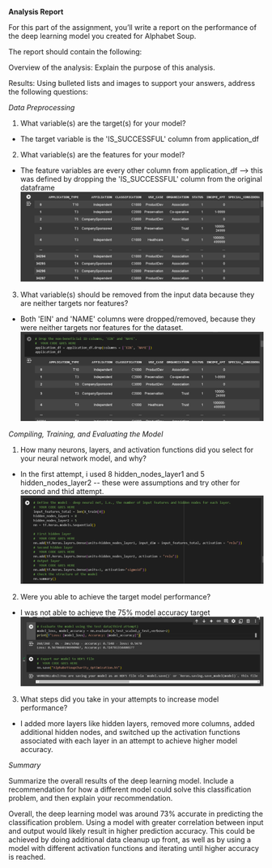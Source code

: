 
**Analysis Report**

For this part of the assignment, you’ll write a report on the performance of the deep learning model you created for Alphabet Soup.

The report should contain the following:

Overview of the analysis: Explain the purpose of this analysis.

Results: Using bulleted lists and images to support your answers, address the following questions:

*Data Preprocessing*

1.  What variable(s) are the target(s) for your model?
- The target variable is the 'IS_SUCCESSFUL' column from application_df
2.  What variable(s) are the features for your model?
- The feature variables are every other column from application_df --> this was defined by dropping the 'IS_SUCCESSFUL' column from the original dataframe
![features](images/pic4.png)
3.  What variable(s) should be removed from the input data because they are neither targets nor features?
- Both 'EIN' and 'NAME' columns were dropped/removed, because they were neither targets nor features for the dataset.
![removig variables](images/pic1.png)

*Compiling, Training, and Evaluating the Model*

1.  How many neurons, layers, and activation functions did you select for your neural network model, and why?
- In the first attempt, i used 8 hidden_nodes_layer1 and 5 hidden_nodes_layer2 -- these were assumptions and try other for second and thid attempt.
![Neural Network](images/pic2.png)
2.  Were you able to achieve the target model performance?
- I was not able to achieve the 75% model accuracy target
![Third attempt not achieved](images/pic3.png)
3.  What steps did you take in your attempts to increase model performance?
- I added more layers like hidden layers, removed more columns, added additional hidden nodes, and switched up the activation functions associated with each layer in an attempt to achieve higher model accuracy. 

*Summary*

Summarize the overall results of the deep learning model. Include a recommendation for how a different model could solve this classification problem, and then explain your recommendation.

Overall, the deep learning model was around 73% accurate in predicting the classification problem. Using a model with greater correlation between input and output would likely result in higher prediction accuracy. This could be achieved by doing additional data cleanup up front, as well as by using a model with different activation functions and iterating until higher accuracy is reached. 
